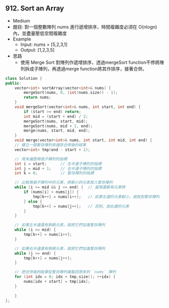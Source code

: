 ## 912. Sort an Array
- Medium
- 題目: 對一個整數陣列 nums 進行遞增排序，時間複雜度必須在 O(nlogn) 內，並盡量壓低空間複雜度
- Example
    - Input: nums = [5,2,3,1]
    - Output: [1,2,3,5]
- 思路
    - 使用 Merge Sort 對陣列作遞增排序，透過mergeSort function不停將陣列拆成子陣列，再透過merge function將其作排序，接著合併。

```cpp
class Solution {
public:
    vector<int> sortArray(vector<int>& nums) {
    	mergeSort(nums, 0, (int)nums.size() - 1);
    	return nums;
    }
    void mergeSort(vector<int>& nums, int start, int end) {
    	if (start >= end) return;
    	int mid = (start + end) / 2;
    	mergeSort(nums, start, mid);
    	mergeSort(nums, mid + 1, end);
    	merge(nums, start, mid, end);
    }
    void merge(vector<int>& nums, int start, int mid, int end) {
    // 建立一個暫存陣列來儲存合併後的結果
    vector<int> tmp(end - start + 1);

    // 用來遍歷兩個子陣列的指標
    int i = start;      // 左半邊子陣列的指標
    int j = mid + 1;    // 右半邊子陣列的指標
    int k = 0;          // 暫存陣列的指標

    // 比較兩個子陣列中的元素，將較小的元素放入暫存陣列
    while (i <= mid && j <= end) {  // 當兩邊都有元素時
        if (nums[i] < nums[j]) {
            tmp[k++] = nums[i++];   // 如果左邊的元素較小，就放到暫存陣列
        } else {
            tmp[k++] = nums[j++];   // 否則，放右邊的元素
        }
    }

    // 如果左半邊還有剩餘元素，就把它們加進暫存陣列
    while (i <= mid) {
        tmp[k++] = nums[i++];
    }

    // 如果右半邊還有剩餘元素，就把它們加進暫存陣列
    while (j <= end) {
        tmp[k++] = nums[j++];
    }

    // 把合併後的結果從暫存陣列複製回原來的 `nums` 陣列
    for (int idx = 0; idx < tmp.size(); ++idx) {
        nums[idx + start] = tmp[idx];
    }
    
    }
};
```
